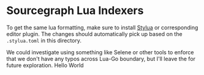 # Sourcegraph Lua Indexers

To get the same lua formatting, make sure to install
[Stylua](https://github.com/JohnnyMorganz/StyLua) or corresponding editor
plugin. The changes should automatically pick up based on the `.stylua.toml` in
this directory.

We could investigate using something like Selene or other tools to enforce that
we don't have any typos across Lua-Go boundary, but I'll leave the for future exploration.
Hello World
